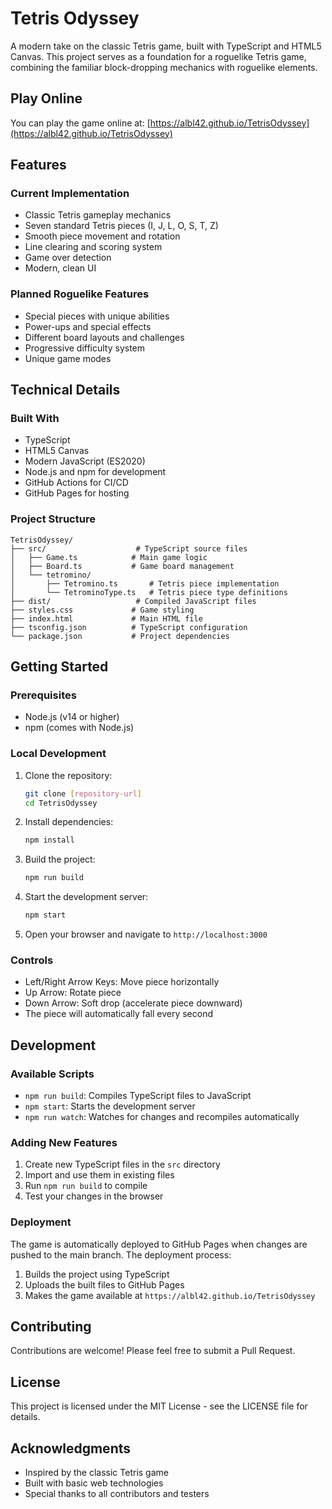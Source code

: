 # Tetris Odyssey

A modern take on the classic Tetris game, built with TypeScript and HTML5 Canvas. This project serves as a foundation for a roguelike Tetris game, combining the familiar block-dropping mechanics with roguelike elements.

## Play Online
You can play the game online at: [https://albl42.github.io/TetrisOdyssey](https://albl42.github.io/TetrisOdyssey)

## Features

### Current Implementation
- Classic Tetris gameplay mechanics
- Seven standard Tetris pieces (I, J, L, O, S, T, Z)
- Smooth piece movement and rotation
- Line clearing and scoring system
- Game over detection
- Modern, clean UI

### Planned Roguelike Features
- Special pieces with unique abilities
- Power-ups and special effects
- Different board layouts and challenges
- Progressive difficulty system
- Unique game modes

## Technical Details

### Built With
- TypeScript
- HTML5 Canvas
- Modern JavaScript (ES2020)
- Node.js and npm for development
- GitHub Actions for CI/CD
- GitHub Pages for hosting

### Project Structure
```
TetrisOdyssey/
├── src/                    # TypeScript source files
│   ├── Game.ts            # Main game logic
│   ├── Board.ts           # Game board management
│   └── tetromino/
│       ├── Tetromino.ts       # Tetris piece implementation
│       └── TetrominoType.ts   # Tetris piece type definitions
├── dist/                   # Compiled JavaScript files
├── styles.css             # Game styling
├── index.html             # Main HTML file
├── tsconfig.json          # TypeScript configuration
└── package.json           # Project dependencies
```

## Getting Started

### Prerequisites
- Node.js (v14 or higher)
- npm (comes with Node.js)

### Local Development
1. Clone the repository:
   ```bash
   git clone [repository-url]
   cd TetrisOdyssey
   ```

2. Install dependencies:
   ```bash
   npm install
   ```

3. Build the project:
   ```bash
   npm run build
   ```

4. Start the development server:
   ```bash
   npm start
   ```

5. Open your browser and navigate to `http://localhost:3000`

### Controls
- Left/Right Arrow Keys: Move piece horizontally
- Up Arrow: Rotate piece
- Down Arrow: Soft drop (accelerate piece downward)
- The piece will automatically fall every second

## Development

### Available Scripts
- `npm run build`: Compiles TypeScript files to JavaScript
- `npm start`: Starts the development server
- `npm run watch`: Watches for changes and recompiles automatically

### Adding New Features
1. Create new TypeScript files in the `src` directory
2. Import and use them in existing files
3. Run `npm run build` to compile
4. Test your changes in the browser

### Deployment
The game is automatically deployed to GitHub Pages when changes are pushed to the main branch. The deployment process:
1. Builds the project using TypeScript
2. Uploads the built files to GitHub Pages
3. Makes the game available at `https://albl42.github.io/TetrisOdyssey`

## Contributing
Contributions are welcome! Please feel free to submit a Pull Request.

## License
This project is licensed under the MIT License - see the LICENSE file for details.

## Acknowledgments
- Inspired by the classic Tetris game
- Built with basic web technologies
- Special thanks to all contributors and testers